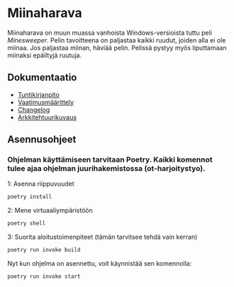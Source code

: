 # Miinaharava

Miinaharava on muun muassa vanhoista Windows-versioista tuttu peli *Minesweeper*. Pelin tavoitteena on paljastaa kaikki ruudut, joiden alla ei ole miinaa. Jos paljastaa miinan, häviää pelin. Pelissä pystyy myös liputtamaan miinaksi epäiltyjä ruutuja.


## Dokumentaatio

- [Tuntikirjanpito](https://github.com/thefakejj/ot-harjoitustyo/blob/main/documentation/tuntikirjanpito.md)
- [Vaatimusmäärittely](https://github.com/thefakejj/ot-harjoitustyo/blob/main/documentation/vaatimusmaarittely.md)
- [Changelog](https://github.com/thefakejj/ot-harjoitustyo/blob/main/documentation/changelog.md)
- [Arkkitehtuurikuvaus](https://github.com/thefakejj/ot-harjoitustyo/blob/main/documentation/arkkitehtuurikuvaus.md)

## Asennusohjeet

### Ohjelman käyttämiseen tarvitaan Poetry. Kaikki komennot tulee ajaa ohjelman juurihakemistossa (ot-harjoitystyo).


1: Asenna riippuvuudet

```bash
poetry install
```

2: Mene virtuaaliympäristöön

```bash
poetry shell
```

3: Suorita aloitustoimenpiteet (tämän tarvitsee tehdä vain kerran)
```bash
poetry run invoke build
```

Nyt kun ohjelma on asennettu, voit käynnistää sen komennolla:

```bash
poetry run invoke start
```